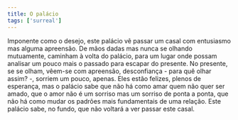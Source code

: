 ```yaml
---
title: O palácio
tags: ['surreal']
---
```


Imponente como o desejo, este palácio vê passar um casal com entusiasmo mas alguma apreensão. De mãos dadas mas nunca se olhando mutuamente, caminham à volta do palácio, para um lugar onde possam analisar um pouco mais o passado para escapar do presente. No presente, se se olham, vêem-se com apreensão, desconfiança - para quê olhar assim? -, sorriem um pouco, apenas. Eles estão felizes, plenos de esperança, mas o palácio sabe que não há como amar quem não quer ser amado, que o amor não é um sorriso mas um sorriso de ponta a ponta, que não há como mudar os padrões mais fundamentais de uma relação. Este palácio sabe, no fundo, que não voltará a ver passar este casal.